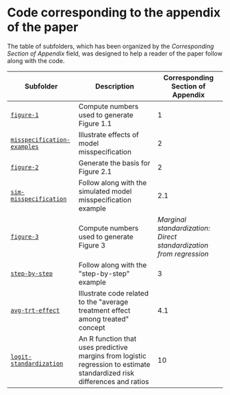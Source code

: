 # Code corresponding to the appendix of the paper

The table of subfolders, which has been organized by the *Corresponding Section of Appendix* field, was designed to help a reader of the paper follow along with the code. 

| Subfolder  | Description  | Corresponding Section of Appendix |
|-------------------------------|--------------|------------------|
| [`figure-1`](./figure-1) | Compute numbers used to generate Figure 1.1 | 1 |
| [`misspecification-examples`](./misspecification-examples) | Illustrate effects of model misspecification | 2 | 
| [`figure-2`](./figure-2) | Generate the basis for Figure 2.1  | 2 |
| [`sim-misspecification`](./sim-misspecification) | Follow along with the simulated model misspecification example | 2.1  |
| [`figure-3`](./figure-3) | Compute numbers used to generate Figure 3 | *Marginal standardization: Direct standardization from regression* | 
| [`step-by-step`](./step-by-step) | Follow along with the "step-by-step" example | 3  |
| [`avg-trt-effect`](./avg-trt-effect) | Illustrate code related to the "average treatment effect among treated" concept | 4.1 | 
| [`logit-standardization`](./logit-standardization) | An R function that uses predictive margins from logistic regression to estimate standardized risk differences and ratios| 10  |
